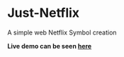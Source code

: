 # Just-Netflix
A simple web Netflix Symbol creation

**Live demo can be seen [here](https://bit.ly/2yC4t7e)** 
